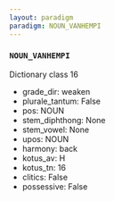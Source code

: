 ```yaml
---
layout: paradigm
paradigm: NOUN_VANHEMPI
---
```

### ` NOUN_VANHEMPI `

Dictionary class 16
* grade_dir: weaken
* plurale_tantum: False
* pos: NOUN
* stem_diphthong: None
* stem_vowel: None
* upos: NOUN
* harmony: back
* kotus_av: H
* kotus_tn: 16
* clitics: False
* possessive: False
